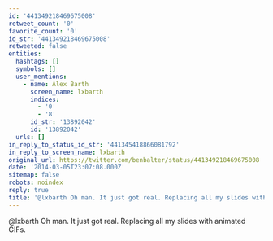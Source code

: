 ```yaml
---
id: '441349218469675008'
retweet_count: '0'
favorite_count: '0'
id_str: '441349218469675008'
retweeted: false
entities:
  hashtags: []
  symbols: []
  user_mentions:
    - name: Alex Barth
      screen_name: lxbarth
      indices:
        - '0'
        - '8'
      id_str: '13892042'
      id: '13892042'
  urls: []
in_reply_to_status_id_str: '441345418866081792'
in_reply_to_screen_name: lxbarth
original_url: https://twitter.com/benbalter/status/441349218469675008
date: '2014-03-05T23:07:08.000Z'
sitemap: false
robots: noindex
reply: true
title: '@lxbarth Oh man. It just got real. Replacing all my slides with animated GIFs.'
---
```


@lxbarth Oh man. It just got real. Replacing all my slides with animated GIFs.